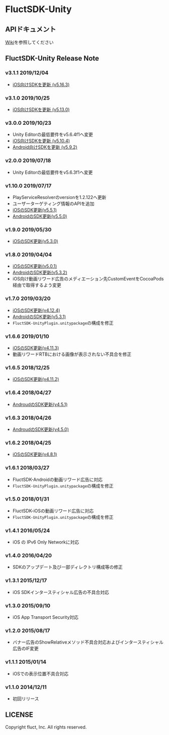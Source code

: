 # FluctSDK-Unity

## APIドキュメント

[Wiki](https://github.com/voyagegroup/FluctSDK-Unity/wiki)を参照してください

## FluctSDK-Unity Release Note

### v3.1.1 2019/12/04

* [iOS向けSDKを更新 (v5.16.3)](https://github.com/voyagegroup/FluctSDK-iOS)

### v3.1.0 2019/10/25

* [iOS向けSDKを更新 (v5.13.0)](https://github.com/voyagegroup/FluctSDK-iOS#v5130-20191025)

### v3.0.0 2019/10/23

* Unity Editorの最低要件をv5.6.4f1へ変更
* [iOS向けSDKを更新 (v5.10.4)](https://github.com/voyagegroup/FluctSDK-iOS#v5104-20190924)
* [Android向けSDKを更新 (v5.9.2)](https://github.com/voyagegroup/FluctSDK-Android#20191016)

### v2.0.0 2019/07/18
* Unity Editorの最低要件をv5.6.3f1へ変更

### v1.10.0 2019/07/17
* PlayServiceResolverのversionを1.2.122へ更新
* ユーザーターゲティング情報のAPIを追加
* [iOSのSDK更新(v5.5.1)](https://github.com/voyagegroup/FluctSDK-iOS#v551-20190703)
* [AndroidのSDK更新(v5.5.0)](https://github.com/voyagegroup/FluctSDK-Android#201972)

### v1.9.0 2019/05/30
* [iOSのSDK更新(v5.3.0)](https://github.com/voyagegroup/FluctSDK-iOS#v530-20190527)

### v1.8.0 2019/04/04
* [iOSのSDK更新(v5.0.1)](https://github.com/voyagegroup/FluctSDK-iOS#v501-20190401)
* [AndroidのSDK更新(v5.3.2)](https://github.com/voyagegroup/FluctSDK-Android#fluctsdk-v532)
* iOS向け動画リワード広告のメディエーション先CustomEventをCocoaPods経由で取得するよう変更

### v1.7.0 2019/03/20
* [iOSのSDK更新(v4.12.4)](https://github.com/voyagegroup/FluctSDK-iOS#v4124-20190312)
* [AndroidのSDK更新(v5.3.1)](https://github.com/voyagegroup/FluctSDK-Android#fluctsdk-v531)
* `FluctSDK-UnityPlugin.unitypackage`の構成を修正

### v1.6.6 2019/01/10
* [iOSのSDK更新(v4.11.3)](https://github.com/voyagegroup/FluctSDK-iOS#v4113-20190110)
* 動画リワードRTBにおける画像が表示されない不具合を修正

### v1.6.5 2018/12/25
* [iOSのSDK更新(v4.11.2)](https://github.com/voyagegroup/FluctSDK-iOS#v4112-20181220)

### v1.6.4 2018/04/27
* [AndroudのSDK更新(v4.5.1)](https://github.com/voyagegroup/FluctSDK-Android#2018427)

### v1.6.3 2018/04/26
* [AndroudのSDK更新(v4.5.0)](https://github.com/voyagegroup/FluctSDK-Android#2018417)

### v1.6.2 2018/04/25
* [iOSのSDK更新(v4.8.1)](https://github.com/voyagegroup/FluctSDK-iOS#v481-20180424)

### v1.6.1 2018/03/27
* FluctSDK-Androidの動画リワード広告に対応
* `FluctSDK-UnityPlugin.unitypackage`の構成を修正

### v1.5.0 2018/01/31
* FluctSDK-iOSの動画リワード広告に対応
* `FluctSDK-UnityPlugin.unitypackage`の構成を修正

### v1.4.1 2016/05/24
* iOS の IPv6 Only Networkに対応

### v1.4.0 2016/04/20
* SDKのアップデート及び一部ディレクトリ構成等の修正

### v1.3.1 2015/12/17
* iOS SDKインタースティシャル広告の不具合対応

### v1.3.0 2015/09/10
* iOS App Transport Security対応

### v1.2.0 2015/08/17
* バナー広告のShowRelativeメソッド不具合対応およびインタースティシャル広告のIF変更

### v1.1.1 2015/01/14
* iOSでの表示位置不具合対応

### v1.1.0 2014/12/11
* 初回リリース

## LICENSE
Copyright fluct, Inc. All rights reserved.
